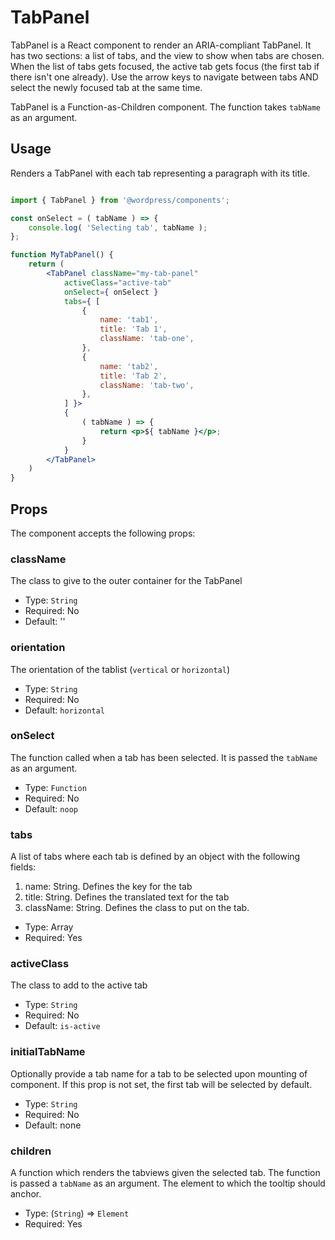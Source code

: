 TabPanel
=======

TabPanel is a React component to render an ARIA-compliant TabPanel. It has two sections: a list of tabs, and the view to show when tabs are chosen. When the list of tabs gets focused, the active tab gets focus (the first tab if there isn't one already). Use the arrow keys to navigate between tabs AND select the newly focused tab at the same time.

TabPanel is a Function-as-Children component. The function takes `tabName` as an argument.

## Usage

Renders a TabPanel with each tab representing a paragraph with its title.

```jsx

import { TabPanel } from '@wordpress/components';

const onSelect = ( tabName ) => {
	console.log( 'Selecting tab', tabName );
};

function MyTabPanel() {
	return (
		<TabPanel className="my-tab-panel"
			activeClass="active-tab"
			onSelect={ onSelect }
			tabs={ [
				{
					name: 'tab1',
					title: 'Tab 1',
					className: 'tab-one',
				},
				{
					name: 'tab2',
					title: 'Tab 2',
					className: 'tab-two',
				},
			] }>
			{
				( tabName ) => {
					return <p>${ tabName }</p>;
				}
			}
		</TabPanel>
	)
}
```

## Props

The component accepts the following props:

### className

The class to give to the outer container for the TabPanel

- Type: `String`
- Required: No
- Default: ''

### orientation

The orientation of the tablist (`vertical` or `horizontal`)

- Type: `String`
- Required: No
- Default: `horizontal`

### onSelect

The function called when a tab has been selected. It is passed the `tabName` as an argument.

- Type: `Function`
- Required: No
- Default: `noop`

### tabs

A list of tabs where each tab is defined by an object with the following fields:

1. name: String. Defines the key for the tab
2. title: String. Defines the translated text for the tab
3. className: String. Defines the class to put on the tab.

- Type: Array
- Required: Yes

### activeClass

The class to add to the active tab

- Type: `String`
- Required: No
- Default: `is-active`

### initialTabName

Optionally provide a tab name for a tab to be selected upon mounting of component. If this prop is not set, the first tab will be selected by default.

- Type: `String`
- Required: No
- Default: none

### children

A function which renders the tabviews given the selected tab. The function is passed a `tabName` as an argument.
The element to which the tooltip should anchor.

- Type: (`String`) => `Element`
- Required: Yes
